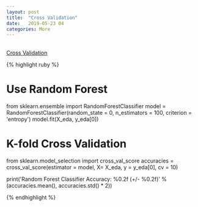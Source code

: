 ```yaml
---
layout: post
title:  "Cross Validation"
date:   2019-05-23 04
categories: More
---
```

<br />

<a href="https://scikit-learn.org/stable/modules/cross_validation.html">
Cross Validation
</a>

{% highlight ruby %}

# Use Random Forest 
from sklearn.ensemble import RandomForestClassifier
model = RandomForestClassifier(random_state = 0, n_estimators = 100, criterion = 'entropy')
model.fit(X_eda, y_eda[0])

# K-fold Cross Validation
from sklearn.model_selection import cross_val_score
accuracies = cross_val_score(estimator = model, X= X_eda, y = y_eda[0], cv = 10)

print('Random Forest Classifier Accuracy: %0.2f (+/- %0.2f)'  % (accuracies.mean(), accuracies.std() * 2))

{% endhighlight %}